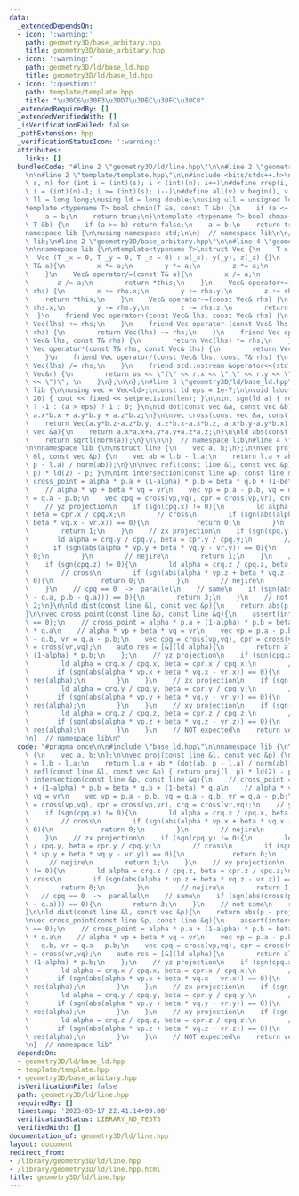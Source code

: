 ```yaml
---
data:
  _extendedDependsOn:
  - icon: ':warning:'
    path: geometry3D/base_arbitary.hpp
    title: geometry3D/base_arbitary.hpp
  - icon: ':warning:'
    path: geometry3D/ld/base_ld.hpp
    title: geometry3D/ld/base_ld.hpp
  - icon: ':question:'
    path: template/template.hpp
    title: "\u30C6\u30F3\u30D7\u30EC\u30FC\u30C8"
  _extendedRequiredBy: []
  _extendedVerifiedWith: []
  _isVerificationFailed: false
  _pathExtension: hpp
  _verificationStatusIcon: ':warning:'
  attributes:
    links: []
  bundledCode: "#line 2 \"geometry3D/ld/line.hpp\"\n\n#line 2 \"geometry3D/ld/base_ld.hpp\"\
    \n\n#line 2 \"template/template.hpp\"\n\n#include <bits/stdc++.h>\n\n#define rep(i,\
    \ s, n) for (int i = (int)(s); i < (int)(n); i++)\n#define rrep(i, s, n) for (int\
    \ i = (int)(n)-1; i >= (int)(s); i--)\n#define all(v) v.begin(), v.end()\n\nusing\
    \ ll = long long;\nusing ld = long double;\nusing ull = unsigned long long;\n\n\
    template <typename T> bool chmin(T &a, const T &b) {\n    if (a <= b) return false;\n\
    \    a = b;\n    return true;\n}\ntemplate <typename T> bool chmax(T &a, const\
    \ T &b) {\n    if (a >= b) return false;\n    a = b;\n    return true;\n}\n\n\
    namespace lib {\n\nusing namespace std;\n\n}  // namespace lib\n\n// using namespace\
    \ lib;\n#line 2 \"geometry3D/base_arbitary.hpp\"\n\n#line 4 \"geometry3D/base_arbitary.hpp\"\
    \n\nnamespace lib {\n\ntemplate<typename T>\nstruct Vec {\n    T x, y, z;\n  \
    \  Vec (T _x = 0, T _y = 0, T _z = 0) : x(_x), y(_y), z(_z) {}\n    Vec& operator*=(const\
    \ T& a){\n        x *= a;\n        y *= a;\n        z *= a;\n        return *this;\n\
    \    }\n    Vec& operator/=(const T& a){\n        x /= a;\n        y /= a;\n \
    \       z /= a;\n        return *this;\n    }\n    Vec& operator+=(const Vec&\
    \ rhs) {\n        x += rhs.x;\n        y += rhs.y;\n        z += rhs.z;\n    \
    \    return *this;\n    }\n    Vec& operator-=(const Vec& rhs) {\n        x -=\
    \ rhs.x;\n        y -= rhs.y;\n        z -= rhs.z;\n        return *this;\n  \
    \  }\n    friend Vec operator+(const Vec& lhs, const Vec& rhs) {\n        return\
    \ Vec(lhs) += rhs;\n    }\n    friend Vec operator-(const Vec& lhs, const Vec&\
    \ rhs) {\n        return Vec(lhs) -= rhs;\n    }\n    friend Vec operator*(const\
    \ Vec& lhs, const T& rhs) {\n        return Vec(lhs) *= rhs;\n    }\n    friend\
    \ Vec operator*(const T& rhs, const Vec& lhs) {\n        return Vec(lhs) *= rhs;\n\
    \    }\n    friend Vec operator/(const Vec& lhs, const T& rhs) {\n        return\
    \ Vec(lhs) /= rhs;\n    }\n    friend std::ostream &operator<<(std::ostream &os,const\
    \ Vec&r) {\n        return os << \"(\" << r.x << \",\" << r.y << \",\" << r.z\
    \ << \")\"; \n    }\n};\n\n};\n#line 5 \"geometry3D/ld/base_ld.hpp\"\n\nnamespace\
    \ lib {\n\nusing vec = Vec<ld>;\nconst ld eps = 1e-7;\n\nvoid ldout(int len =\
    \ 20) { cout << fixed << setprecision(len); }\n\nint sgn(ld a) { return (a < -eps)\
    \ ? -1 : (a > eps) ? 1 : 0; }\n\nld dot(const vec &a, const vec &b){\n    return\
    \ a.x*b.x + a.y*b.y + a.z*b.z;\n}\n\nvec cross(const vec &a, const vec &b){\n\
    \    return Vec(a.y*b.z-a.z*b.y, a.z*b.x-a.x*b.z, a.x*b.y-a.y*b.x);\n}\n\nld norm(const\
    \ vec &a){\n    return a.x*a.x+a.y*a.y+a.z*a.z;\n}\n\nld abs(const vec &a){\n\
    \    return sqrtl(norm(a));\n}\n\n\n}  // namespace lib\n#line 4 \"geometry3D/ld/line.hpp\"\
    \n\nnamespace lib {\n\nstruct line {\n    vec a, b;\n};\n\nvec proj(const line\
    \ &l, const vec &p) {\n    vec ab = l.b - l.a;\n    return l.a + ab * (dot(ab,\
    \ p - l.a) / norm(ab));\n}\n\nvec refl(const line &l, const vec &p) { return proj(l,\
    \ p) * ld(2) - p; }\n\nint intersection(const line &p, const line &q){\n    //\
    \ cross_point = alpha * p.a + (1-alpha) * p.b = beta * q.b + (1-beta) * q.a\n\
    \    // alpha * vp + beta * vq = vr\n    vec vp = p.a - p.b, vq = q.a - q.b, vr\
    \ = q.a - p.b;\n    vec cpq = cross(vp,vq), cpr = cross(vp,vr), crq = cross(vr,vq);\n\
    \    // yz projection\n    if (sgn(cpq.x) != 0){\n        ld alpha = crq.x / cpq.x,\
    \ beta = cpr.x / cpq.x;\n        // cross\n        if (sgn(abs(alpha * vp.x +\
    \ beta * vq.x - vr.x)) == 0){\n            return 0;\n        }\n        // nejire\n\
    \        return 1;\n    }\n    // zx projection\n    if (sgn(cpq.y) != 0){\n \
    \       ld alpha = crq.y / cpq.y, beta = cpr.y / cpq.y;\n        // cross\n  \
    \      if (sgn(abs(alpha * vp.y + beta * vq.y - vr.y)) == 0){\n            return\
    \ 0;\n        }\n        // nejire\n        return 1;\n    }\n    // xy projection\n\
    \    if (sgn(cpq.z) != 0){\n        ld alpha = crq.z / cpq.z, beta = cpr.z / cpq.z;\n\
    \        // cross\n        if (sgn(abs(alpha * vp.z + beta * vq.z - vr.z)) ==\
    \ 0){\n            return 0;\n        }\n        // nejire\n        return 1;\n\
    \    }\n    // cpq == 0  ->  parallel\n    // same\n    if (sgn(abs(cross(p.a\
    \ - q.a, p.b - q.a))) == 0){\n        return 3;\n    }\n    // not same\n    return\
    \ 2;\n}\n\nld dist(const line &l, const vec &p){\n    return abs(p - proj(l,p));\n\
    }\n\nvec cross_point(const line &p, const line &q){\n    assert(intersection(p,q)\
    \ == 0);\n    // cross_point = alpha * p.a + (1-alpha) * p.b = beta * q.b + (1-beta)\
    \ * q.a\n    // alpha * vp + beta * vq = vr\n    vec vp = p.a - p.b, vq = q.a\
    \ - q.b, vr = q.a - p.b;\n    vec cpq = cross(vp,vq), cpr = cross(vp,vr), crq\
    \ = cross(vr,vq);\n    auto res = [&](ld alpha){\n        return alpha * p.a +\
    \ (1-alpha) * p.b;\n    };\n    // yz projection\n    if (sgn(cpq.x) != 0){\n\
    \        ld alpha = crq.x / cpq.x, beta = cpr.x / cpq.x;\n        // cross\n \
    \       if (sgn(abs(alpha * vp.x + beta * vq.x - vr.x)) == 0){\n            return\
    \ res(alpha);\n        }\n    }\n    // zx projection\n    if (sgn(cpq.y) != 0){\n\
    \        ld alpha = crq.y / cpq.y, beta = cpr.y / cpq.y;\n        // cross\n \
    \       if (sgn(abs(alpha * vp.y + beta * vq.y - vr.y)) == 0){\n            return\
    \ res(alpha);\n        }\n    }\n    // xy projection\n    if (sgn(cpq.z) != 0){\n\
    \        ld alpha = crq.z / cpq.z, beta = cpr.z / cpq.z;\n        // cross\n \
    \       if (sgn(abs(alpha * vp.z + beta * vq.z - vr.z)) == 0){\n            return\
    \ res(alpha);\n        }\n    }\n    // NOT expected\n    return vec();\n}\n\n\
    \n}  // namespace lib\n"
  code: "#pragma once\n\n#include \"base_ld.hpp\"\n\nnamespace lib {\n\nstruct line\
    \ {\n    vec a, b;\n};\n\nvec proj(const line &l, const vec &p) {\n    vec ab\
    \ = l.b - l.a;\n    return l.a + ab * (dot(ab, p - l.a) / norm(ab));\n}\n\nvec\
    \ refl(const line &l, const vec &p) { return proj(l, p) * ld(2) - p; }\n\nint\
    \ intersection(const line &p, const line &q){\n    // cross_point = alpha * p.a\
    \ + (1-alpha) * p.b = beta * q.b + (1-beta) * q.a\n    // alpha * vp + beta *\
    \ vq = vr\n    vec vp = p.a - p.b, vq = q.a - q.b, vr = q.a - p.b;\n    vec cpq\
    \ = cross(vp,vq), cpr = cross(vp,vr), crq = cross(vr,vq);\n    // yz projection\n\
    \    if (sgn(cpq.x) != 0){\n        ld alpha = crq.x / cpq.x, beta = cpr.x / cpq.x;\n\
    \        // cross\n        if (sgn(abs(alpha * vp.x + beta * vq.x - vr.x)) ==\
    \ 0){\n            return 0;\n        }\n        // nejire\n        return 1;\n\
    \    }\n    // zx projection\n    if (sgn(cpq.y) != 0){\n        ld alpha = crq.y\
    \ / cpq.y, beta = cpr.y / cpq.y;\n        // cross\n        if (sgn(abs(alpha\
    \ * vp.y + beta * vq.y - vr.y)) == 0){\n            return 0;\n        }\n   \
    \     // nejire\n        return 1;\n    }\n    // xy projection\n    if (sgn(cpq.z)\
    \ != 0){\n        ld alpha = crq.z / cpq.z, beta = cpr.z / cpq.z;\n        //\
    \ cross\n        if (sgn(abs(alpha * vp.z + beta * vq.z - vr.z)) == 0){\n    \
    \        return 0;\n        }\n        // nejire\n        return 1;\n    }\n \
    \   // cpq == 0  ->  parallel\n    // same\n    if (sgn(abs(cross(p.a - q.a, p.b\
    \ - q.a))) == 0){\n        return 3;\n    }\n    // not same\n    return 2;\n\
    }\n\nld dist(const line &l, const vec &p){\n    return abs(p - proj(l,p));\n}\n\
    \nvec cross_point(const line &p, const line &q){\n    assert(intersection(p,q)\
    \ == 0);\n    // cross_point = alpha * p.a + (1-alpha) * p.b = beta * q.b + (1-beta)\
    \ * q.a\n    // alpha * vp + beta * vq = vr\n    vec vp = p.a - p.b, vq = q.a\
    \ - q.b, vr = q.a - p.b;\n    vec cpq = cross(vp,vq), cpr = cross(vp,vr), crq\
    \ = cross(vr,vq);\n    auto res = [&](ld alpha){\n        return alpha * p.a +\
    \ (1-alpha) * p.b;\n    };\n    // yz projection\n    if (sgn(cpq.x) != 0){\n\
    \        ld alpha = crq.x / cpq.x, beta = cpr.x / cpq.x;\n        // cross\n \
    \       if (sgn(abs(alpha * vp.x + beta * vq.x - vr.x)) == 0){\n            return\
    \ res(alpha);\n        }\n    }\n    // zx projection\n    if (sgn(cpq.y) != 0){\n\
    \        ld alpha = crq.y / cpq.y, beta = cpr.y / cpq.y;\n        // cross\n \
    \       if (sgn(abs(alpha * vp.y + beta * vq.y - vr.y)) == 0){\n            return\
    \ res(alpha);\n        }\n    }\n    // xy projection\n    if (sgn(cpq.z) != 0){\n\
    \        ld alpha = crq.z / cpq.z, beta = cpr.z / cpq.z;\n        // cross\n \
    \       if (sgn(abs(alpha * vp.z + beta * vq.z - vr.z)) == 0){\n            return\
    \ res(alpha);\n        }\n    }\n    // NOT expected\n    return vec();\n}\n\n\
    \n}  // namespace lib"
  dependsOn:
  - geometry3D/ld/base_ld.hpp
  - template/template.hpp
  - geometry3D/base_arbitary.hpp
  isVerificationFile: false
  path: geometry3D/ld/line.hpp
  requiredBy: []
  timestamp: '2023-05-17 22:41:14+09:00'
  verificationStatus: LIBRARY_NO_TESTS
  verifiedWith: []
documentation_of: geometry3D/ld/line.hpp
layout: document
redirect_from:
- /library/geometry3D/ld/line.hpp
- /library/geometry3D/ld/line.hpp.html
title: geometry3D/ld/line.hpp
---
```

